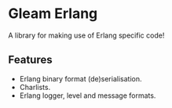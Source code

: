 # Gleam Erlang

A library for making use of Erlang specific code!

## Features

- Erlang binary format (de)serialisation.
- Charlists.
- Erlang logger, level and message formats.
